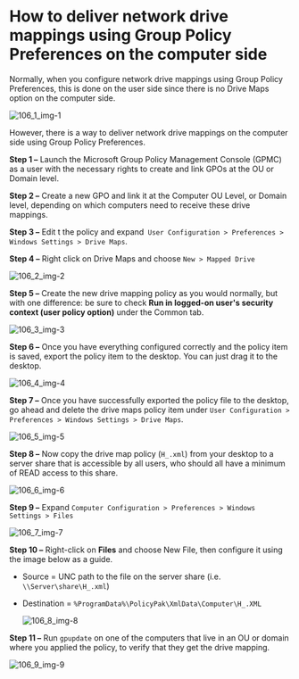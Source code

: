 # How to deliver network drive mappings using Group Policy Preferences on the computer side

Normally, when you configure network drive mappings using Group Policy Preferences, this is done on
the user side since there is no Drive Maps option on the computer side.

![106_1_img-1](../../../../static/img/product_docs/policypak/policypak/preferences/106_1_img-1.webp)

However, there is a way to deliver network drive mappings on the computer side using Group Policy
Preferences.

**Step 1 –** Launch the Microsoft Group Policy Management Console (GPMC) as a user with the
necessary rights to create and link GPOs at the OU or Domain level.

**Step 2 –** Create a new GPO and link it at the Computer OU Level, or Domain level, depending on
which computers need to receive these drive mappings.

**Step 3 –** Edit t the policy and
expand` User Configuration > Preferences > Windows Settings > Drive Maps`.

**Step 4 –** Right click on Drive Maps and choose `New > Mapped Drive`

![106_2_img-2](../../../../static/img/product_docs/policypak/policypak/preferences/106_2_img-2.webp)

**Step 5 –** Create the new drive mapping policy as you would normally, but with one difference: be
sure to check **Run in logged-on user's security context (user policy option)** under the Common
tab.

![106_3_img-3](../../../../static/img/product_docs/policypak/policypak/preferences/106_3_img-3.webp)

**Step 6 –** Once you have everything configured correctly and the policy item is saved, export the
policy item to the desktop. You can just drag it to the desktop.

![106_4_img-4](../../../../static/img/product_docs/policypak/policypak/preferences/106_4_img-4.webp)

**Step 7 –** Once you have successfully exported the policy file to the desktop, go ahead and delete
the drive maps policy item under `User Configuration > Preferences > Windows Settings > Drive Maps`.

![106_5_img-5](../../../../static/img/product_docs/policypak/policypak/preferences/106_5_img-5.webp)

**Step 8 –** Now copy the drive map policy (`H_.xml`) from your desktop to a server share that is
accessible by all users, who should all have a minimum of READ access to this share.

![106_6_img-6](../../../../static/img/product_docs/policypak/policypak/preferences/106_6_img-6.webp)

**Step 9 –** Expand `Computer Configuration > Preferences > Windows Settings > Files `

![106_7_img-7](../../../../static/img/product_docs/policypak/policypak/preferences/106_7_img-7.webp)

**Step 10 –** Right-click on **Files** and choose New File, then configure it using the image below
as a guide.

- Source = UNC path to the file on the server share (i.e.` \\Server\share\H_.xml`)
- Destination = `%ProgramData%\PolicyPak\XmlData\Computer\H_.XML`

    ![106_8_img-8](../../../../static/img/product_docs/policypak/policypak/preferences/106_8_img-8.webp)

**Step 11 –** Run `gpupdate` on one of the computers that live in an OU or domain where you applied
the policy, to verify that they get the drive mapping.

![106_9_img-9](../../../../static/img/product_docs/policypak/policypak/preferences/106_9_img-9.webp)
